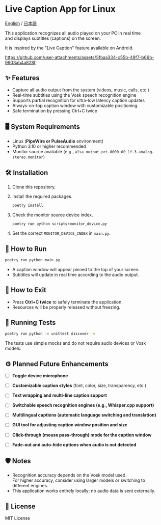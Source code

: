 # Live Caption App for Linux

[English](./README.md) / [日本語](./README_JA.md)

This application recognizes all audio played on your PC in real time  
and displays subtitles (captions) on the screen.

It is inspired by the "Live Caption" feature available on Android.

https://github.com/user-attachments/assets/5fbaa334-c55b-49f7-b66b-9903ab4a828f


## ✨ Features

- Capture all audio output from the system (videos, music, calls, etc.)
- Real-time subtitles using the Vosk speech recognition engine
- Supports partial recognition for ultra-low latency caption updates
- Always-on-top caption window with customizable positioning
- Safe termination by pressing Ctrl+C twice


## 🖥 System Requirements

- Linux (**PipeWire or PulseAudio** environment)
- Python 3.10 or higher recommended
- Monitor source available (e.g., `alsa_output.pci-0000_00_1f.3.analog-stereo.monitor`)


## 🛠 Installation

1. Clone this repository.

2. Install the required packages.

    ```bash
    poetry install
    ```

3. Check the monitor source device index.

    ```bash
    poetry run python scripts/monitor_device.py
    ```

4. Set the correct `MONITOR_DEVICE_INDEX` in `main.py`.


## 🚀 How to Run

```bash
poetry run python main.py
```

- A caption window will appear pinned to the top of your screen.
- Subtitles will update in real time according to the audio output.


## 🛑 How to Exit

- Press **Ctrl+C twice** to safely terminate the application.
- Resources will be properly released without freezing.

## 🧪 Running Tests

```bash
poetry run python -m unittest discover -v
```

The tests use simple mocks and do not require audio devices or Vosk models.


## ⚙️ Planned Future Enhancements

- [ ] **Toggle device microphone**
- [ ] **Customizable caption styles** (font, color, size, transparency, etc.)
- [ ] **Text wrapping and multi-line caption support**
- [ ] **Switchable speech recognition engines (e.g., Whisper.cpp support)**
- [ ] **Multilingual captions (automatic language switching and translation)**
- [ ] **GUI tool for adjusting caption window position and size**
- [ ] **Click-through (mouse pass-through) mode for the caption window**
- [ ] **Fade-out and auto-hide options when audio is not detected**


## 🛡 Notes

- Recognition accuracy depends on the Vosk model used.  
  For higher accuracy, consider using larger models or switching to different engines.
- This application works entirely locally; no audio data is sent externally.

## 📜 License

MIT License

